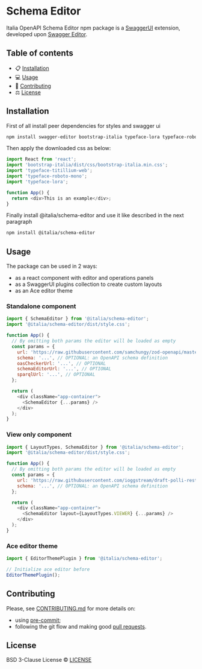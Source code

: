 # Schema Editor

Italia OpenAPI Schema Editor npm package is a [SwaggerUI](https://github.com/swagger-api/swagger-ui) extension, developed upon [Swagger Editor](https://github.com/swagger-api/swagger-editor).

## Table of contents

- 📋 [Installation](#installation)
- 💻 [Usage](#usage)
- 📝 [Contributing](#contributing)
- ⚖️ [License](#license)

## Installation

First of all install peer dependencies for styles and swagger ui

```bash
npm install swagger-editor bootstrap-italia typeface-lora typeface-roboto-mono typeface-titillium-web
```

Then apply the downloaded css as below:

```js
import React from 'react';
import 'bootstrap-italia/dist/css/bootstrap-italia.min.css';
import 'typeface-titillium-web';
import 'typeface-roboto-mono';
import 'typeface-lora';

function App() {
  return <div>This is an example</div>;
}
```

Finally install @italia/schema-editor and use it like described in the next paragraph

```bash
npm install @italia/schema-editor
```

## Usage

The package can be used in 2 ways:

- as a react component with editor and operations panels
- as a SwaggerUI plugins collection to create custom layouts
- as an Ace editor theme

### Standalone component

```js
import { SchemaEditor } from '@italia/schema-editor';
import '@italia/schema-editor/dist/style.css';

function App() {
  // By omitting both params the editor will be loaded as empty
  const params = {
    url: 'https://raw.githubusercontent.com/samchungy/zod-openapi/master/examples/simple/openapi.yml', // OPTIONAL: an OpenAPI file url
    schema: '...', // OPTIONAL: an OpenAPI schema definition
    oasCheckerUrl: '...', // OPTIONAL
    schemaEditorUrl: '...', // OPTIONAL
    sparqlUrl: '...', // OPTIONAL
  };

  return (
    <div className="app-container">
      <SchemaEditor {...params} />
    </div>
  );
}
```

### View only component

```js
import { LayoutTypes, SchemaEditor } from '@italia/schema-editor';
import '@italia/schema-editor/dist/style.css';

function App() {
  // By omitting both params the editor will be loaded as empty
  const params = {
    url: 'https://raw.githubusercontent.com/ioggstream/draft-polli-restapi-ld-keywords/refs/heads/main/tests/test-context.oas3.yaml', // OPTIONAL: an OpenAPI file url
    schema: '...', // OPTIONAL: an OpenAPI schema definition
  };

  return (
    <div className="app-container">
      <SchemaEditor layout={LayoutTypes.VIEWER} {...params} />
    </div>
  );
}
```

### Ace editor theme

```js
import { EditorThemePlugin } from '@italia/schema-editor';

// Initialize ace editor before
EditorThemePlugin();
```

## Contributing

Please, see [CONTRIBUTING.md](CONTRIBUTING.md) for more details on:

- using [pre-commit](CONTRIBUTING.md#pre-commit);
- following the git flow and making good [pull requests](CONTRIBUTING.md#making-a-pr).

## License

BSD 3-Clause License © [LICENSE](LICENSE)
